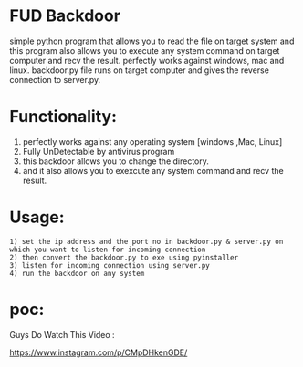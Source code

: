 # FUD Backdoor

simple python program that allows you to read the file on target system and this program also allows you to execute any system command on target computer and recv the result.
perfectly works against windows, mac and linux.
backdoor.py file runs on target computer and gives the reverse connection to server.py.

# Functionality:
1) perfectly works against any operating system [windows ,Mac, Linux]
2) Fully UnDetectable by antivirus program
3) this backdoor allows you to change the directory.
4) and it also allows you to exexcute any system command and recv the result.

# Usage:
    1) set the ip address and the port no in backdoor.py & server.py on which you want to listen for incoming connection
    2) then convert the backdoor.py to exe using pyinstaller
    3) listen for incoming connection using server.py
    4) run the backdoor on any system
    
# poc:

Guys Do Watch This Video :

https://www.instagram.com/p/CMpDHkenGDE/






